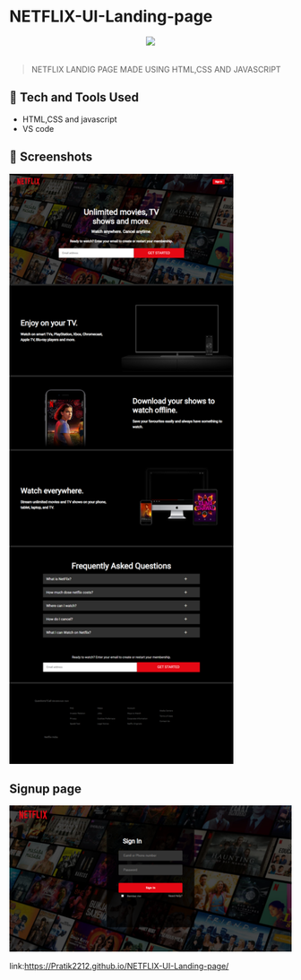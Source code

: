 # NETFLIX-UI-Landing-page
<div align="center">
  <img width="200px" src="https://www.freepnglogos.com/uploads/netflix-logo-0.png"/>
</div>
<br>

> NETFLIX LANDIG PAGE MADE USING HTML,CSS AND JAVASCRIPT

 
## 🚀 Tech and Tools Used

* HTML,CSS and javascript
* VS code


## 📸 Screenshots
<img src="home.png" width='400' height='auto'>

## Signup page
<img src="signup.png" width='600' height='auto'>

link:https://Pratik2212.github.io/NETFLIX-UI-Landing-page/

